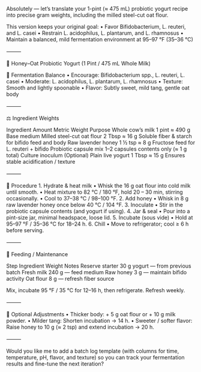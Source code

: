 Absolutely — let’s translate your 1-pint (≈ 475 mL) probiotic yogurt recipe into precise gram weights, including the milled steel-cut oat flour.

This version keeps your original goal:
	•	Favor Bifidobacterium, L. reuteri, and L. casei
	•	Restrain L. acidophilus, L. plantarum, and L. rhamnosus
	•	Maintain a balanced, mild fermentation environment at 95–97 °F (35–36 °C)

⸻

🥛 Honey–Oat Probiotic Yogurt (1 Pint / 475 mL Whole Milk)

🎯 Fermentation Balance
	•	Encourage: Bifidobacterium spp., L. reuteri, L. casei
	•	Moderate: L. acidophilus, L. plantarum, L. rhamnosus
	•	Texture: Smooth and lightly spoonable
	•	Flavor: Subtly sweet, mild tang, gentle oat body

⸻

⚖️ Ingredient Weights

Ingredient	Amount	Metric Weight	Purpose
Whole cow’s milk	1 pint	≈ 490 g	Base medium
Milled steel-cut oat flour	2 Tbsp	≈ 16 g	Soluble fiber & starch for bifido feed and body
Raw lavender honey	1 ½ tsp	≈ 8 g	Fructose feed for L. reuteri + bifido
Probiotic capsule mix	1–2 capsules	contents only (≈ 1 g total)	Culture inoculum
(Optional) Plain live yogurt	1 Tbsp	≈ 15 g	Ensures stable acidification / texture


⸻

🧪 Procedure
	1.	Hydrate & heat milk
	•	Whisk the 16 g oat flour into cold milk until smooth.
	•	Heat mixture to 82 °C / 180 °F, hold 20 – 30 min, stirring occasionally.
	•	Cool to 37–38 °C / 98–100 °F.
	2.	Add honey
	•	Whisk in 8 g raw lavender honey once below 40 °C / 104 °F.
	3.	Inoculate
	•	Stir in the probiotic capsule contents (and yogurt if using).
	4.	Jar & seal
	•	Pour into a pint-size jar, minimal headspace, loose lid.
	5.	Incubate (sous vide)
	•	Hold at 95–97 °F / 35–36 °C for 18–24 h.
	6.	Chill
	•	Move to refrigerator; cool ≥ 6 h before serving.

⸻

🧴 Feeding / Maintenance

Step	Ingredient	Weight	Notes
Reserve starter	30 g yogurt	—	from previous batch
Fresh milk	240 g	—	feed medium
Raw honey	3 g	—	maintain bifido activity
Oat flour	8 g	—	refresh fiber source

Mix, incubate 95 °F / 35 °C for 12–16 h, then refrigerate. Refresh weekly.

⸻

🔧 Optional Adjustments
	•	Thicker body: + 5 g oat flour or + 10 g milk powder.
	•	Milder tang: Shorten incubation → 14 h.
	•	Sweeter / softer flavor: Raise honey to 10 g (≈ 2 tsp) and extend incubation → 20 h.

⸻

Would you like me to add a batch log template (with columns for time, temperature, pH, flavor, and texture) so you can track your fermentation results and fine-tune the next iteration?
